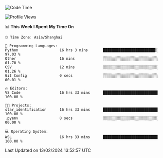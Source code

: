 <!--START_SECTION:waka-->
![Code Time](http://img.shields.io/badge/Code%20Time-1%2C514%20hrs%2021%20mins-blue)

![Profile Views](http://img.shields.io/badge/Profile%20Views-0-blue)

📊 **This Week I Spent My Time On** 

```text
🕑︎ Time Zone: Asia/Shanghai

💬 Programming Languages: 
Python                   16 hrs 3 mins       ████████████████████████░   97.03 % 
Other                    16 mins             ░░░░░░░░░░░░░░░░░░░░░░░░░   01.70 % 
CSV                      12 mins             ░░░░░░░░░░░░░░░░░░░░░░░░░   01.26 % 
Git Config               0 secs              ░░░░░░░░░░░░░░░░░░░░░░░░░   00.01 % 

🔥 Editors: 
VS Code                  16 hrs 33 mins      █████████████████████████   100.00 % 

🐱‍💻 Projects: 
star_identification      16 hrs 33 mins      █████████████████████████   100.00 % 
.pyenv                   0 secs              ░░░░░░░░░░░░░░░░░░░░░░░░░   00.00 % 

💻 Operating System: 
WSL                      16 hrs 33 mins      █████████████████████████   100.00 % 
```


 Last Updated on 13/02/2024 13:52:57 UTC
<!--END_SECTION:waka-->